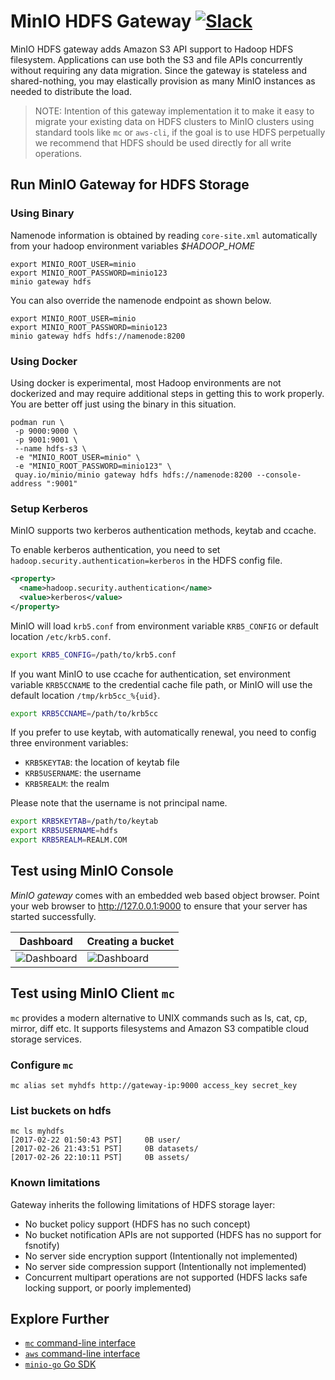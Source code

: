# MinIO HDFS Gateway [![Slack](https://slack.minio.io/slack?type=svg)](https://slack.minio.io)
MinIO HDFS gateway adds Amazon S3 API support to Hadoop HDFS filesystem. Applications can use both the S3 and file APIs concurrently without requiring any data migration. Since the gateway is stateless and shared-nothing, you may elastically provision as many MinIO instances as needed to distribute the load.

> NOTE: Intention of this gateway implementation it to make it easy to migrate your existing data on HDFS clusters to MinIO clusters using standard tools like `mc` or `aws-cli`, if the goal is to use HDFS perpetually we recommend that HDFS should be used directly for all write operations.

## Run MinIO Gateway for HDFS Storage

### Using Binary
Namenode information is obtained by reading `core-site.xml` automatically from your hadoop environment variables *$HADOOP_HOME*
```
export MINIO_ROOT_USER=minio
export MINIO_ROOT_PASSWORD=minio123
minio gateway hdfs
```

You can also override the namenode endpoint as shown below.
```
export MINIO_ROOT_USER=minio
export MINIO_ROOT_PASSWORD=minio123
minio gateway hdfs hdfs://namenode:8200
```

### Using Docker
Using docker is experimental, most Hadoop environments are not dockerized and may require additional steps in getting this to work properly. You are better off just using the binary in this situation.
```
podman run \
 -p 9000:9000 \
 -p 9001:9001 \
 --name hdfs-s3 \
 -e "MINIO_ROOT_USER=minio" \
 -e "MINIO_ROOT_PASSWORD=minio123" \
 quay.io/minio/minio gateway hdfs hdfs://namenode:8200 --console-address ":9001"
```

### Setup Kerberos

MinIO supports two kerberos authentication methods, keytab and ccache.

To enable kerberos authentication, you need to set `hadoop.security.authentication=kerberos` in the HDFS config file.

```xml
<property>
  <name>hadoop.security.authentication</name>
  <value>kerberos</value>
</property>
```

MinIO will load `krb5.conf` from environment variable `KRB5_CONFIG` or default location `/etc/krb5.conf`.
```sh
export KRB5_CONFIG=/path/to/krb5.conf
```

If you want MinIO to use ccache for authentication, set environment variable `KRB5CCNAME` to the credential cache file path,
or MinIO will use the default location `/tmp/krb5cc_%{uid}`.
```sh
export KRB5CCNAME=/path/to/krb5cc
```

If you prefer to use keytab, with automatically renewal, you need to config three environment variables:

- `KRB5KEYTAB`: the location of keytab file
- `KRB5USERNAME`: the username
- `KRB5REALM`: the realm

Please note that the username is not principal name.

```sh
export KRB5KEYTAB=/path/to/keytab
export KRB5USERNAME=hdfs
export KRB5REALM=REALM.COM
```

## Test using MinIO Console
*MinIO gateway* comes with an embedded web based object browser. Point your web browser to http://127.0.0.1:9000 to ensure that your server has started successfully.

| Dashboard                                                                                   | Creating a bucket                                                                           |
| -------------                                                                               | -------------                                                                               |
| ![Dashboard](https://github.com/minio/minio/blob/master/docs/screenshots/pic1.png?raw=true) | ![Dashboard](https://github.com/minio/minio/blob/master/docs/screenshots/pic2.png?raw=true) |

## Test using MinIO Client `mc`

`mc` provides a modern alternative to UNIX commands such as ls, cat, cp, mirror, diff etc. It supports filesystems and Amazon S3 compatible cloud storage services.

### Configure `mc`

```
mc alias set myhdfs http://gateway-ip:9000 access_key secret_key
```

### List buckets on hdfs

```
mc ls myhdfs
[2017-02-22 01:50:43 PST]     0B user/
[2017-02-26 21:43:51 PST]     0B datasets/
[2017-02-26 22:10:11 PST]     0B assets/
```

### Known limitations
Gateway inherits the following limitations of HDFS storage layer:
- No bucket policy support (HDFS has no such concept)
- No bucket notification APIs are not supported (HDFS has no support for fsnotify)
- No server side encryption support (Intentionally not implemented)
- No server side compression support (Intentionally not implemented)
- Concurrent multipart operations are not supported (HDFS lacks safe locking support, or poorly implemented)

## Explore Further
- [`mc` command-line interface](https://docs.minio.io/docs/minio-client-quickstart-guide)
- [`aws` command-line interface](https://docs.minio.io/docs/aws-cli-with-minio)
- [`minio-go` Go SDK](https://docs.minio.io/docs/golang-client-quickstart-guide)
